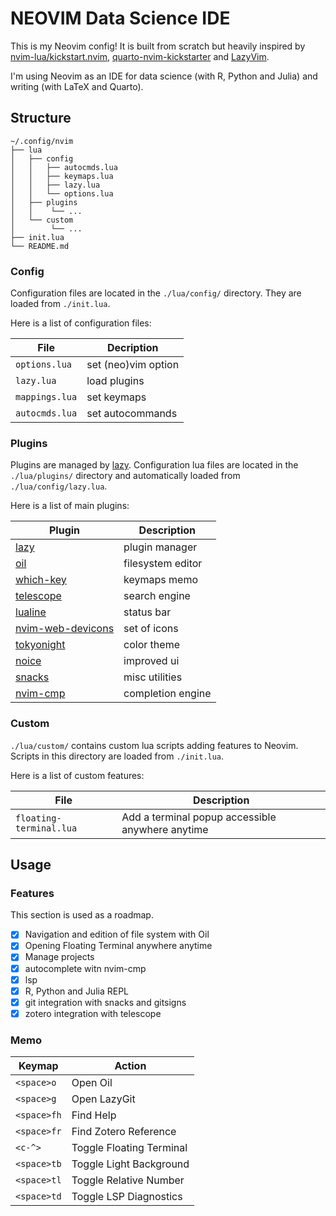 # NEOVIM Data Science IDE

This is my Neovim config! It is built from scratch but heavily inspired by [nvim-lua/kickstart.nvim](https://github.com/nvim-lua/kickstart.nvim),
[quarto-nvim-kickstarter](https://github.com/jmbuhr/quarto-nvim-kickstarter) and [LazyVim](http://www.lazyvim.org/).

I'm using Neovim as an IDE for data science (with R, Python and Julia) and writing (with LaTeX and Quarto).

## Structure

```plaintext
~/.config/nvim
├── lua
│   ├── config
│   │   ├── autocmds.lua
│   │   ├── keymaps.lua
│   │   ├── lazy.lua
│   │   └── options.lua
│   ├── plugins
│   │    └── ...
│   └── custom
│        └── ...
├── init.lua
└── README.md
```

### Config

Configuration files are located in the `./lua/config/` directory. They are loaded from `./init.lua`.

Here is a list of configuration files:

| File         | Decription          |
|--------------|---------------------|
|`options.lua` | set (neo)vim option |
|`lazy.lua`    | load plugins        |
|`mappings.lua`| set keymaps         |
|`autocmds.lua`| set autocommands    |

### Plugins

Plugins are managed by [lazy](https://github.com/folke/lazy.nvim). Configuration lua files are
located in the `./lua/plugins/` directory and automatically loaded from `./lua/config/lazy.lua`.

Here is a list of main plugins:

| Plugin                                                                        | Description       |
|-------------------------------------------------------------------------------|-------------------|
| [lazy](https://github.com/folke/lazy.nvim)                                    | plugin manager    |
| [oil](https://github.com/stevearc/oil.nvim)                                   | filesystem editor |
| [which-key](https://github.com/folke/which-key.nvim)                          | keymaps memo      |
| [telescope](https://github.com/nvim-telescope/telescope.nvim)                 | search engine     |
| [lualine](https://github.com/nvim-lualine/lualine.nvim)                       | status bar        |
| [nvim-web-devicons](https://github.com/nvim-tree/nvim-web-devicons)           | set of icons      |
| [tokyonight](https://github.com/folke/tokyonight.nvim)                        | color theme       |
| [noice](https://github.com/folke/noice.nvim)                                  | improved ui       |
| [snacks](https://github.com/folke/snacks.nvim)                                | misc utilities    |
| [nvim-cmp](https://github.com/hrsh7th/nvim-cmp)                               | completion engine |

### Custom

`./lua/custom/` contains custom lua scripts adding features to Neovim. Scripts in this directory are loaded from `./init.lua`.

Here is a list of custom features:

| File                    | Description                                      |
|-------------------------|--------------------------------------------------|
| `floating-terminal.lua` | Add a terminal popup accessible anywhere anytime |

## Usage

### Features

This section is used as a roadmap.

- [x] Navigation and edition of file system with Oil
- [x] Opening Floating Terminal anywhere anytime
- [x] Manage projects
- [x] autocomplete witn nvim-cmp
- [x] lsp
- [x] R, Python and Julia REPL
- [x] git integration with snacks and gitsigns
- [x] zotero integration with telescope

### Memo

| Keymap     | Action                   |
|------------|--------------------------|
|`<space>o`  | Open Oil                 |
|`<space>g`  | Open LazyGit             |
|`<space>fh` | Find Help                |
|`<space>fr` | Find Zotero Reference    |
|`<c-^>`     | Toggle Floating Terminal |
|`<space>tb` | Toggle Light Background  |
|`<space>tl` | Toggle Relative Number   |
|`<space>td` | Toggle LSP Diagnostics   |

